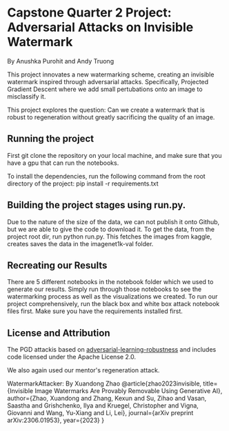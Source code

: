 # Capstone Quarter 2 Project: Adversarial Attacks on Invisible Watermark

By Anushka Purohit and Andy Truong

This project innovates a new watermarking scheme, creating an invisible watermark inspired through adversarial attacks. Specifically, Projected Gradient Descent where we add small pertubations onto an image to misclassify it.

This project explores the question: Can we create a watermark that is robust to regeneration without greatly sacrificing the quality of an image.


## Running the project

First git clone the repository on your local machine, and make sure that you have a gpu that can run the notebooks. 

To install the dependencies, run the following command from the root directory of the project: pip install -r requirements.txt

##  Building the project stages using run.py.
Due to the nature of the size of the data, we can not publish it onto Github, but we are able to give the code to download it.
To get the data, from the project root dir, run python run.py. This fetches the images from kaggle, creates saves the data in the imagenet1k-val folder.

## Recreating our Results
There are 5 different notebooks in the notebook folder which we used to generate our results. Simply run through those notebooks to see the watermarking process as well as the visualizations we created.  To run our project comprehensively, run the black box and white box attack notebook files first. Make sure you have the requirements installed first. 

## License and Attribution

The PGD attackis based on [adversarial-learning-robustness](https://github.com/dipanjanS/adversarial-learning-robustness?tab=readme-ov-file) and includes code licensed under the Apache License 2.0.

We also again used our mentor's regeneration attack. 

WatermarkAttacker: By Xuandong Zhao @article{zhao2023invisible, title={Invisible Image Watermarks Are Provably Removable Using Generative AI}, author={Zhao, Xuandong and Zhang, Kexun and Su, Zihao and Vasan, Saastha and Grishchenko, Ilya and Kruegel, Christopher and Vigna, Giovanni and Wang, Yu-Xiang and Li, Lei}, journal={arXiv preprint arXiv:2306.01953}, year={2023} }